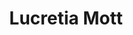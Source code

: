 ---
pid: ws13
title: Lucretia Mott
location_transcription: Large Mural in Point Breeze
coordinates: "[-75.179250250791, 39.934776039167]"
zipcode: '19106'
gen_neighborhood: Center City
neighborhood: Society Hill,Old City
outside_phl: 
age: '59'
age_range: 50-59
instagram: 
image_file_name: ws_13.jpg
proposal_transcription: |-
  Anti-slavery and women's rights.
  Celebration of pioneers.
topic: Human Rights,Women,Race Ethnicity
topic_summary: 0, 0, 0
type: 
keywords_other: 
credit: 
image_labels: 
twitter: 
facebook: 
permalink: "/monuments/ws13/"
layout: item-page
---